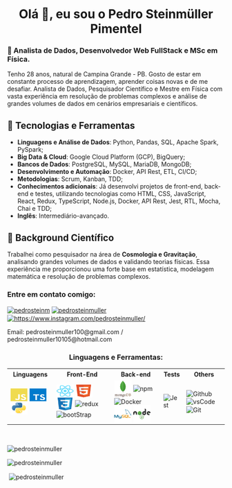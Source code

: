 <h1 align="center">Olá 👋, eu sou o Pedro Steinmüller Pimentel</h1>
<h3>🎯 Analista de Dados, Desenvolvedor Web FullStack e MSc em Física.</h3>

Tenho 28 anos, natural de Campina Grande - PB. Gosto de estar em constante processo de aprendizagem, aprender coisas novas e de me desafiar.
Analista de Dados, Pesquisador Científico e Mestre em Física com vasta experiência em resolução de problemas complexos e análise de grandes volumes de dados em cenários empresariais e científicos.

## 🚀 Tecnologias e Ferramentas  

- **Linguagens e Análise de Dados**: Python, Pandas, SQL, Apache Spark, PySpark;
- **Big Data & Cloud**: Google Cloud Platform (GCP), BigQuery; 
- **Bancos de Dados**: PostgreSQL, MySQL, MariaDB, MongoDB;  
- **Desenvolvimento e Automação**: Docker, API Rest, ETL, CI/CD; 
- **Metodologias**: Scrum, Kanban, TDD;
- **Conhecimentos adicionais**: Já desenvolvi projetos de front-end, back-end e testes, utilizando tecnologias como HTML, CSS, JavaScript, React, Redux, TypeScript, Node.js, Docker, API Rest, Jest, RTL, Mocha, Chai e TDD;
- **Inglês**: Intermediário-avançado.

## 🔬 Background Científico  

Trabalhei como pesquisador na área de **Cosmologia e Gravitação**, analisando grandes volumes de dados e validando teorias físicas. Essa experiência me proporcionou uma forte base em estatística, modelagem matemática e resolução de problemas complexos.

<h3 align="left">Entre em contato comigo:</h3>
<p align="left">
<a href="https://twitter.com/pedrosteinm" target="blank"><img align="center" src="https://raw.githubusercontent.com/rahuldkjain/github-profile-readme-generator/master/src/images/icons/Social/twitter.svg" alt="pedrosteinm" height="30" width="40" /></a>
<a href="https://linkedin.com/in/pedrosteinmuller" target="blank"><img align="center" src="https://raw.githubusercontent.com/rahuldkjain/github-profile-readme-generator/master/src/images/icons/Social/linked-in-alt.svg" alt="pedrosteinmuller" height="30" width="40" /></a>
<a href="https://instagram.com/https://www.instagram.com/pedrosteinmuller/" target="blank"><img align="center" src="https://raw.githubusercontent.com/rahuldkjain/github-profile-readme-generator/master/src/images/icons/Social/instagram.svg" alt="https://www.instagram.com/pedrosteinmuller/" height="30" width="40" /></a>
<p> Email: pedrosteinmuller100@gmail.com / pedrosteinmuller10105@hotmail.com </p>
</p>

  <h3 align="center">Linguagens e Ferramentas:</h3>
<table align="center">
  <tr>
    <th>Linguagens</th>
    <th>Front-End</th>
    <th>Back-end</th>
    <th>Tests</th>
    <th>Others</th>
  </tr>
  <tr>
    <td>
     <img align="center" alt="Js" height="30" width="40" src="https://raw.githubusercontent.com/devicons/devicon/master/icons/javascript/javascript-plain.svg">
     <img align="center" alt="Ts" height="30" width="40" src="https://raw.githubusercontent.com/devicons/devicon/master/icons/typescript/typescript-plain.svg">
     <img align="center" alt="Python" height="30" width="40" src="https://raw.githubusercontent.com/devicons/devicon/master/icons/python/python-original.svg">
    </td>
    <td>
      <img align="center" alt="React" height="30" width="40" src="https://raw.githubusercontent.com/devicons/devicon/master/icons/react/react-original.svg">
      <img align="center" alt="HTML" height="30" width="40" src="https://raw.githubusercontent.com/devicons/devicon/master/icons/html5/html5-original.svg">
      <img align="center" alt="CSS" height="30" width="40" src="https://raw.githubusercontent.com/devicons/devicon/master/icons/css3/css3-original.svg">
      <img align="center" alt="redux" height="30" width="40" src="https://cdn.jsdelivr.net/gh/devicons/devicon/icons/redux/redux-original.svg">
      <img align="center" alt="bootStrap" height="30" width="40" src="https://cdn.jsdelivr.net/gh/devicons/devicon/icons/bootstrap/bootstrap-original.svg">
    </td>
    <td>
       <img align="center" alt="mongodb" src="https://raw.githubusercontent.com/devicons/devicon/master/icons/mongodb/mongodb-original-wordmark.svg" width="40" height="40"/>
       <img align="center" alt="npm" height="30" width="40" src="https://cdn.jsdelivr.net/gh/devicons/devicon/icons/npm/npm-original-wordmark.svg">
       <img align="center" alt="Docker" height="30" width="40" src="https://cdn.jsdelivr.net/gh/devicons/devicon/icons/docker/docker-original-wordmark.svg">
       <img align="center" alt="mysql" src="https://raw.githubusercontent.com/devicons/devicon/master/icons/mysql/mysql-original-wordmark.svg" width="40" height="40"/>
       <img align="center" alt="nodejs" src="https://raw.githubusercontent.com/devicons/devicon/master/icons/nodejs/nodejs-original-wordmark.svg"  width="40" height="40"/>
    </td>
    <td>
       <img align="center" alt="Jest" height="30" width="40" src="https://cdn.jsdelivr.net/gh/devicons/devicon/icons/jest/jest-plain.svg">
    </td>
    <td>
       <img align="center" alt="Github" height="25" width="35" src="https://cdn.jsdelivr.net/gh/devicons/devicon/icons/github/github-original.svg">
       <img align="center" alt="vsCode" height="25" width="35" src="https://cdn.jsdelivr.net/gh/devicons/devicon/icons/vscode/vscode-original.svg">
       <img align="center" alt="Git" height="25" width="35" src="https://cdn.jsdelivr.net/gh/devicons/devicon/icons/git/git-original.svg">
    </td>
  </tr>
</table>

<br />

<p><img align="center" src="https://github-readme-stats.vercel.app/api/top-langs?username=pedrosteinmuller&show_icons=true&theme=onedark&locale=en&layout=compact" alt="pedrosteinmuller" /></p>

<p><img align="center" src="https://github-readme-streak-stats.herokuapp.com/?user=pedrosteinmuller&theme=onedark" alt="pedrosteinmuller" /></p>

<p>&nbsp;<img align="center" src="https://github-readme-stats.vercel.app/api?username=pedrosteinmuller&show_icons=true&theme=onedark&locale=en" alt="pedrosteinmuller" /></p>

  
